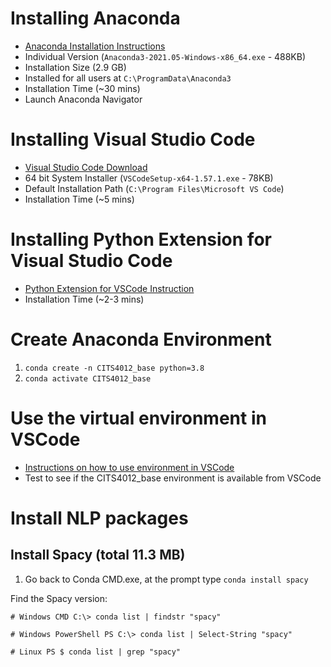 # Installing Anaconda

* [Anaconda Installation Instructions](https://docs.anaconda.com/anaconda/install/windows/)
* Individual Version (`Anaconda3-2021.05-Windows-x86_64.exe` - 488KB)
* Installation Size (2.9 GB)
* Installed for all users at `C:\ProgramData\Anaconda3`
* Installation Time (~30 mins)
* Launch Anaconda Navigator

# Installing Visual Studio Code

* [Visual Studio Code Download](https://code.visualstudio.com/download)
* 64 bit System Installer (`VSCodeSetup-x64-1.57.1.exe` - 78KB)
* Default Installation Path (`C:\Program Files\Microsoft VS Code`)
* Installation Time (~5 mins)

# Installing Python Extension for Visual Studio Code
* [Python Extension for VSCode Instruction](https://code.visualstudio.com/docs/python/python-tutorial#_install-visual-studio-code-and-the-python-extension)
* Installation Time (~2-3 mins)

# Create Anaconda Environment
1. `conda create -n CITS4012_base python=3.8`
2. `conda activate CITS4012_base`

# Use the virtual environment in VSCode
* [Instructions on how to use environment in VSCode](https://code.visualstudio.com/docs/python/environments#_conda-environments) 
* Test to see if the CITS4012_base environment is available from VSCode

# Install NLP packages
## Install Spacy (total 11.3 MB)
1. Go back to Conda CMD.exe, at the prompt type `conda install spacy`
 
Find the Spacy version: 

`# Windows CMD
C:\> conda list | findstr "spacy"
`

`# Windows PowerShell
PS C:\> conda list | Select-String "spacy"
`

`# Linux
PS $ conda list | grep "spacy"
`
